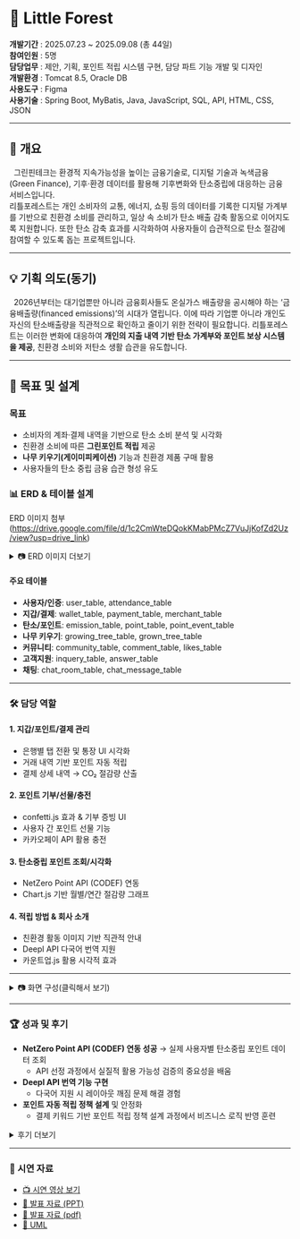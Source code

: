 # 🌳 Little Forest

**개발기간** : 2025.07.23 ~ 2025.09.08 (총 44일)  
**참여인원** : 5명  
**담당업무** : 제안, 기획, 포인트 적립 시스템 구현, 담당 파트 기능 개발 및 디자인  
**개발환경** : Tomcat 8.5, Oracle DB  
**사용도구** : Figma  
**사용기술** : Spring Boot, MyBatis, Java, JavaScript, SQL, API, HTML, CSS, JSON  

---

## 📖 개요
&nbsp;&nbsp;그린핀테크는 환경적 지속가능성을 높이는 금융기술로, 디지털 기술과 녹색금융(Green Finance), 기후·환경 데이터를 활용해 기후변화와 탄소중립에 대응하는 금융 서비스입니다.  
리틀포레스트는 개인 소비자의 교통, 에너지, 쇼핑 등의 데이터를 기록한 디지털 가계부를 기반으로 친환경 소비를 관리하고, 일상 속 소비가 탄소 배출 감축 활동으로 이어지도록 지원합니다. 또한 탄소 감축 효과를 시각화하여 사용자들이 습관적으로 탄소 절감에 참여할 수 있도록 돕는 프로젝트입니다.

---

## 💡 기획 의도(동기)
&nbsp;&nbsp;2026년부터는 대기업뿐만 아니라 금융회사들도 온실가스 배출량을 공시해야 하는 ‘금융배출량(financed emissions)’의 시대가 열립니다. 이에 따라 기업뿐 아니라 개인도 자신의 탄소배출량을 직관적으로 확인하고 줄이기 위한 전략이 필요합니다. 리틀포레스트는 이러한 변화에 대응하여 **개인의 지출 내역 기반 탄소 가계부와 포인트 보상 시스템을 제공**, 친환경 소비와 저탄소 생활 습관을 유도합니다.  

---

## 🎯 목표 및 설계
### 목표
- 소비자의 계좌·결제 내역을 기반으로 탄소 소비 분석 및 시각화  
- 친환경 소비에 따른 **그린포인트 적립** 제공  
- **나무 키우기(게이미피케이션)** 기능과 친환경 제품 구매 활용  
- 사용자들의 탄소 중립 금융 습관 형성 유도  

### 📊 ERD & 테이블 설계
ERD 이미지 첨부 (https://drive.google.com/file/d/1c2CmWteDQokKMabPMcZ7VuJjKofZd2Uz/view?usp=drive_link)

<details>
<summary>📷 ERD 이미지 더보기</summary>
  
<img width="398" height="592" alt="image" src="https://github.com/user-attachments/assets/bcb4685c-67ec-40bf-91e1-251c93e85e41" />
<img width="383" height="620" alt="화면 캡처 2025-09-18 163515" src="https://github.com/user-attachments/assets/7c7d80ee-11b2-4b6e-b78a-2f7b6e5f087a" />

</details>

#### 주요 테이블
- **사용자/인증**: user_table, attendance_table  
- **지갑/결제**: wallet_table, payment_table, merchant_table  
- **탄소/포인트**: emission_table, point_table, point_event_table  
- **나무 키우기**: growing_tree_table, grown_tree_table  
- **커뮤니티**: community_table, comment_table, likes_table  
- **고객지원**: inquery_table, answer_table  
- **채팅**: chat_room_table, chat_message_table 


---

### 🛠️ 담당 역할
#### 1. 지갑/포인트/결제 관리
- 은행별 탭 전환 및 통장 UI 시각화  
- 거래 내역 기반 포인트 자동 적립  
- 결제 상세 내역 → CO₂ 절감량 산출  

#### 2. 포인트 기부/선물/충전
- confetti.js 효과 & 기부 증빙 UI  
- 사용자 간 포인트 선물 기능  
- 카카오페이 API 활용 충전  

#### 3. 탄소중립 포인트 조회/시각화
- NetZero Point API (CODEF) 연동  
- Chart.js 기반 월별/연간 절감량 그래프  

#### 4. 적립 방법 & 회사 소개
- 친환경 활동 이미지 기반 직관적 안내  
- Deepl API 다국어 번역 지원  
- 카운트업.js 활용 시각적 효과  

---

<details>
<summary>📷 화면 구성(클릭해서 보기) </summary>


|구분 | 화면 | 미리보기 |
|----------|----------|----------|
|공통| 메인화면 | <img width="746" alt="image" src="https://github.com/user-attachments/assets/6c95713b-f8a5-45d2-8f28-81abb075366f" /> |
|공통| 회원가입 (주소api) | <img width="736" alt="image" src="https://github.com/user-attachments/assets/a63c4f22-351f-4f1b-9cf2-77495a53f5b2" /> |
|공통| 회사소개 (deeplapi) | <img width="749" height="353" alt="image" src="https://github.com/user-attachments/assets/c69ed595-ebd2-4a51-ad87-b41359c4900c" /> <img width="748" height="355" alt="image" src="https://github.com/user-attachments/assets/f7027617-4d7f-410b-b9e1-210869e166dc" /> <img width="746" height="355" alt="image" src="https://github.com/user-attachments/assets/f7f50b56-008b-4d6f-9d11-45536bc7129a" /> |
|공통| 적립방법 | <img width="741" height="357" alt="image" src="https://github.com/user-attachments/assets/8a2a88a6-7c8c-4e01-9127-9d2c8ea8a6e0" /> |
|유저| 유저채팅 | <img width="743" height="353" alt="image" src="https://github.com/user-attachments/assets/4b0193dc-6e41-40aa-b39d-199032c6cb70" /> |
|관리자| 관리자채팅| <img width="734" alt="image" src="https://github.com/user-attachments/assets/4a3681b6-f76b-4af9-bb9b-a54391470a99" /> |
|유저| 나의 지갑| <img width="750" alt="image" src="https://github.com/user-attachments/assets/cebe28e8-1a11-47d9-a746-792e7d503d28" /> |
|유저| 포인트 페이지 (다크모드) | <img width="750" alt="image" src="https://github.com/user-attachments/assets/7655bfd8-61e4-431e-9b09-cffaaaeaefeb" /> |
|유저| 기부하기 | <img width="750" alt="image" src="https://github.com/user-attachments/assets/7304c463-6872-4e76-a511-597c1f5811a7" /> <img width="750" alt="image" src="https://github.com/user-attachments/assets/abd40aa5-6683-48eb-acd2-4a65caa3b6e2" /> |
|유저| 포인트 선물하기 | <img width="939" height="489" alt="image" src="https://github.com/user-attachments/assets/a8533b00-eadc-40da-9436-0e70ec017ba7" /> |
|유저| 포인트 보상 (광고보기) | <img width="734" height="353" alt="image" src="https://github.com/user-attachments/assets/8fb213cb-c670-4eda-8576-5500eaf88d0d" /> |
|유저| 결제내역 | <img width="750" alt="image" src="https://github.com/user-attachments/assets/ebd3e3b7-aa2b-4999-8f33-78757fc65fc8" /> |
|유저| 탄소중립포인트 조회 (codef api) | <img width="800" alt="image" src="https://github.com/user-attachments/assets/3e310db2-d359-4e80-800a-8a51e0b81a4d" /> <img width="939" height="398" alt="image" src="https://github.com/user-attachments/assets/57d90ae7-59d9-4cb0-a458-77a82b214710" /> |
|유저| 나무키우기 | <img width="727" height="353" alt="image" src="https://github.com/user-attachments/assets/28763204-a6a3-4d5b-8893-591e5d7eccac" /> <img width="729" height="352" alt="image" src="https://github.com/user-attachments/assets/aabe8c4e-0b32-43e6-8520-8741f818a189" /> |
|유저| 나무키우기 (출석보상) | <img width="711" height="354" alt="image" src="https://github.com/user-attachments/assets/1a7b7dd3-69a9-45c6-a3ee-ccc215bc1875" /> |
|유저| 나무키우기 (비료구매) |<img width="715" height="353" alt="image" src="https://github.com/user-attachments/assets/66a2d028-e088-45b3-88ba-fb50acebe37d" /> |
|유저| 나무키우기 (랜덤잡초) | <img width="719" height="350" alt="image" src="https://github.com/user-attachments/assets/413bc60e-c334-47ce-b593-d3e86586ea3b" /> |
|유저| 탄소감축량 (차트&달력) | <img width="666" height="356" alt="image" src="https://github.com/user-attachments/assets/f267278d-d173-4b7b-8a17-6c4ed5ec5a1f" /> <img width="665" height="353" alt="image" src="https://github.com/user-attachments/assets/dc93e05c-7c57-43d3-a2f1-81b395c710e8" /> |
|관리자| 회원통계 | <img width="782" height="356" alt="image" src="https://github.com/user-attachments/assets/21becd59-5e0c-4aed-b2ec-a913c9756fca" /> <img width="780" height="356" alt="image" src="https://github.com/user-attachments/assets/a2bc5a0c-9142-4e86-9fed-ce83bc06bb17" /> |

</details>

---

### 🏆 성과 및 후기 
- **NetZero Point API (CODEF) 연동 성공** → 실제 사용자별 탄소중립 포인트 데이터 조회
  -  API 선정 과정에서 실질적 활용 가능성 검증의 중요성을 배움
- **Deepl API 번역 기능 구현**
  - 다국어 지원 시 레이아웃 깨짐 문제 해결 경험  
- **포인트 자동 적립 정책 설계** 및 안정화
  - 결제 키워드 기반 포인트 적립 정책 설계 과정에서 비즈니스 로직 반영 훈련

<details>
<summary> 후기 더보기 </summary>


- **API 제약 속에서 최적의 선택 찾기**  
 프로젝트를 진행하면서 단순 CRUD 기능 구현을 넘어서 다양한 API를 활용해보고 싶었는데, 개인 개발자에게 제공되는 API에는 사용량 제한이나 기능 제약이 많아 실제 프로젝트에 바로 적용하기 어려운 경우가 많았습니다. 여러 API들을 검토했지만 쓸만한 API를 찾는 데에 시간이 오래 걸렸고, 그 과정에서 공공데이터 API와 금융 관련 API들의 특성을 비교해보며 어떤 API가 프로젝트에 적합한지를 선별하는 경험을 할 수 있었습니다. 특히, NetZero Point API(CODEF)를 직접 연동하여 실제 사용자별 탄소중립 포인트 데이터를 조회함으로써 단순한 모의 데이터가 아닌 실제 데이터를 기반으로 기능을 검증할 수 있었고, 이를 통해 프로젝트의 신뢰도와 완성도를 높일 수 있었습니다. 이를 통해 기능 자체의 구현도 중요하지만, 실질적으로 활용 가능한 API를 선정하는 과정이 프로젝트 완성도에 큰 영향을 준다는 점을 배우게 되었습니다.  

- **Deepl API 연동과 언어별 UI/UX 개선**  
 다국어 지원을 위해 Deepl API를 연동하는 과정에서도 어려움이 있었습니다. 단순히 텍스트를 번역하는 것에서 끝나는 것이 아니라, 페이지 전체의 구조가 깨지지 않도록 처리해야 했기 때문에 예상보다 시간이 오래 걸렸습니다. 특히 한글·영어·일본어·중국어 등 언어별 길이 차이와 줄바꿈 문제로 인해 레이아웃이 틀어지는 상황이 자주 발생했습니다. 이를 해결하기 위해 CSS와 JS로 레이아웃을 보정하고, 언어별 스타일을 분리해 관리하면서 다국어 지원 시스템의 복잡성을 체감할 수 있었습니다. 이 경험을 통해 단순히 API를 호출하는 것 이상으로, 서비스 전체의 UX를 고려해야 진정한 의미의 기능 구현이 된다는 점을 깨달았습니다.  

- **포인트 정책 및 비즈니스 로직 설계**  
 또한 포인트 자동 적립 정책을 정립하는 과정도 쉽지 않았습니다. 사용자 소비 내역을 단순히 금액 기준으로 환산할 경우, 친환경 소비를 제대로 반영하기 어려웠습니다. 예를 들어, 텀블러 구매는 금액은 작아도 친환경적 가치는 크기 때문에 포인트 적립 비율을 차별화할 필요가 있었습니다. 이에 따라 DB 설계 단계에서 결제 내역의 키워드를 기반으로 탄소 절감량을 산출하고, 이를 포인트에 연동하는 규칙을 만들었습니다. 이 과정에서 단순한 포인트 적립 로직보다 훨씬 복잡한 정책 설계와 데이터 처리 과정을 거쳐야 했고, 이를 통해 비즈니스 로직을 어떻게 시스템에 녹여낼지 깊이 고민해볼 수 있었습니다.  

- **정책 수립과 초기 설계의 중요성** 
 이러한 문제 해결 과정을 거치면서 단순히 기능을 구현하는 수준을 넘어, API 선정의 중요성, 다국어 지원의 복잡성, 비즈니스 로직을 반영한 시스템 설계와 같은 실무적인 감각을 배울 수 있었습니다. 앞으로 프로젝트를 진행할 때도 단순한 개발 속도보다 초기 설계와 정책 수립에 충분한 시간을 투자하는 것이 장기적으로는 더 효율적이라는 점을 다시 한번 느끼게 되었습니다.  

</details>

---

### 🎥 시연 자료
- [📺 시연 영상 보기](https://drive.google.com/file/d/1KNOvw39GN9Nq5Je-ABuRC-72UrQRXZcF/view?usp=drive_link)  
- [📑 발표 자료 (PPT)](https://docs.google.com/presentation/d/16lXHTDZbE-LNdOH8F0PCaCt6K38miHoa/edit?usp=drive_link&ouid=115939005204624444347&rtpof=true&sd=true)
- [📑 발표 자료 (pdf)](https://drive.google.com/file/d/1R2O6azIVtrfG5PVHf0HQbu1ax7nbVQV5/view?usp=drive_link)
- [📑 UML](https://drive.google.com/file/d/1nqFyjvWFnB1mlrkAlK9wcyfHImJZQSMl/view?usp=drive_link)
